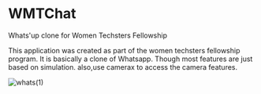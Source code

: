 # WMTChat
Whats'up clone for Women Techsters Fellowship

This application was created as part of the women techsters fellowship program. It is basically a clone of Whatsapp. Though most features are just based on simulation. also,use camerax to access the camera features.

![whats(1)](https://user-images.githubusercontent.com/24944117/203157617-4fe2f9d7-021c-4087-b80b-431c45a47b01.jpg)

